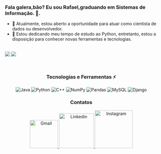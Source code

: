 ### Fala galera,bão? Eu sou Rafael,graduando em Sistemas de Informação. 👋.

- 🔭 Atualmente, estou aberto a oportunidade para atuar como cientista de dados ou desenvolvedor.
- 🌱 Estou dedicando meu tempo de estudo ao Python, entretanto, estou a disposição para conhecer novas ferramentas e tecnologias.
<br>

<div style="display: inline_block">
  
  <img align="center" src="https://github-readme-stats.vercel.app/api?username=Rafadrodrigues&show_icons=true&theme=tokyonight" />

  <img align="center" src="https://github-readme-stats.vercel.app/api/top-langs/?username=Rafadrodrigues&hide_progress=false&theme=tokyonight" />
</div>
<br>

<div  align="center"> 
  <div style="display: inline_block"><br>
    <h3 align="center">Tecnologias e Ferramentas ⚡</h3>
      <img align="center" alt="Java" src="https://img.shields.io/badge/java-%23ED8B00.svg?style=for-the-badge&logo=openjdk&logoColor=white" />
      <img align="center" alt="Python" src="https://img.shields.io/badge/python-3670A0?style=for-the-badge&logo=python&logoColor=ffdd54" />
      <img align="center" alt="C++" src="https://img.shields.io/badge/c++-%2300599C.svg?style=for-the-badge&logo=c%2B%2B&logoColor=white" />
      <img align="center" alt="NumPy" src="https://img.shields.io/badge/numpy-%23013243.svg?style=for-the-badge&logo=numpy&logoColor=white" />
      <img align="center" alt="Pandas" src="https://img.shields.io/badge/pandas-%23150458.svg?style=for-the-badge&logo=pandas&logoColor=white" />
      <img align="center" alt="MySQL" src="https://img.shields.io/badge/mysql-%2300f.svg?style=for-the-badge&logo=mysql&logoColor=white" />
      <img align="center"alt="Django" src="https://img.shields.io/badge/django-%23092E20.svg?style=for-the-badge&logo=django&logoColor=white" />
   </div>
    
  <h3 align="center">Contatos</h3>
    <a href = "mailto: rafarodrigues919@gmail.com">
      <img width="93" alt="Gmail" src="https://img.shields.io/badge/Gmail-D14836?style=for-the-badge&logo=gmail&logoColor=white">
    </a>
    <a href = "https://www.linkedin.com/in/rafael-rodrigues-469b0b239/">
      <img width="115" alt="Linkedin" src="https://img.shields.io/badge/linkedin-%230077B5.svg?style=for-the-badge&logo=linkedin&logoColor=white">
    </a>
    <a href = "https://www.instagram.com/rodrigues.rafa_/">
      <img width="125" alt="Instagram" src="https://img.shields.io/badge/Instagram-%23E4405F.svg?style=for-the-badge&logo=Instagram&logoColor=white">
    </a>

<!--
Here are some ideas to get you started:

- 🔭 I’m currently looking for a job ...
- 🌱 I’m currently learning Python...
- 👯 I’m looking to collaborate on ...
- 🤔 I’m looking for help with ...
- 💬 Ask me about ...
- 📫 How to reach me: ...
- 😄 Pronouns: ...
- ⚡ Fun fact: ...
-->
